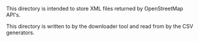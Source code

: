 This directory is intended to store XML files returned by OpenStreetMap API's.

This directory is written to by the downloader tool and read from by the CSV generators.
